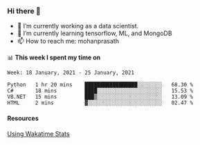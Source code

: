 ### Hi there 👋

- 🔭 I’m currently working as a data scientist.
- 🌱 I’m currently learning tensorflow, ML, and MongoDB
- 📫 How to reach me: mohanprasath

📊 **This week I spent my time on**
<!--START_SECTION:waka-->
```text
Week: 18 January, 2021 - 25 January, 2021

Python   1 hr 20 mins    █████████████████░░░░░░░░   68.30 % 
C#       18 mins         ████░░░░░░░░░░░░░░░░░░░░░   15.53 % 
VB.NET   15 mins         ███▒░░░░░░░░░░░░░░░░░░░░░   13.09 % 
HTML     2 mins          ▓░░░░░░░░░░░░░░░░░░░░░░░░   02.47 % 
```
<!--END_SECTION:waka-->

#### Resources
[Using Wakatime Stats](https://github.com/marketplace/actions/waka-readme)

